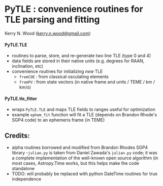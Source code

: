 # PyTLE : convenience routines for TLE parsing and fitting

Kerry N. Wood (kerry.n.wood@gmail.com)

#### PyTLE.TLE
- routines to parse, store, and re-generate two line TLE  (type 0 and 4)
- data fields are stored in their native units (e.g. degrees for RAAN, inclination, etc)
- convenience routines for initializing *new* TLE
	* `fromCOE` : from classical osculating elements
	* `fromPV`  : from state vectors (in native frame and units / TEME / km / km/s)

#### PyTLE.tle_fitter
- wraps `PyTLE.TLE` and maps TLE fields to ranges useful for optimization 
- example `ephem_fit` function will fit a TLE (depends on Brandon Rhode's SGP4 code) to an ephemeris frame (in TEME)

## Credits:
- alpha routines borrowed and modified from Brandon Rhodes SGP4 library
-`julian.py` is taken from Daniel Zawada's `julian.py` code; it was a complete implementation of the well-known open source algorithm (in most cases, Astropy.Time works, but this helps make the code standalone 
- TODO: will probably be replaced with python DateTime routines for true independence


